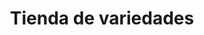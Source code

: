 ---
title: "Tienda de variedades"
url: /ciudad-satelite/tienda-de-variedades-calle-jose-a-arce/
shop: Lebensmittel
---